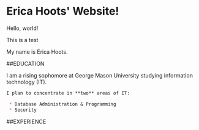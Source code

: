 # Erica Hoots' Website!

Hello, world!

This is a test

My name is Erica Hoots.

##EDUCATION

I am a rising sophomore at George Mason University studying information technology (IT).

```markdown
I plan to concentrate in **two** areas of IT:

 * Database Administration & Programming
 * Security
```

##EXPERIENCE
